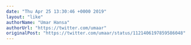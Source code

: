 ```yaml
---
date: "Thu Apr 25 13:30:46 +0000 2019"
layout: "like"
authorName: "Umar Hansa"
authorUrl: "https://twitter.com/umaar"
originalPost: "https://twitter.com/umaar/status/1121406197859586048"
---
```

